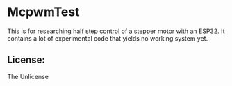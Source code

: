 # McpwmTest

This is for researching half step control of a stepper motor with an ESP32.
It contains a lot of experimental code that yields no working system yet.

## License:
The Unlicense
